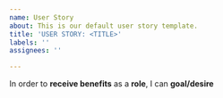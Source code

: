 ```yaml
---
name: User Story
about: This is our default user story template.
title: 'USER STORY: <TITLE>'
labels: ''
assignees: ''

---
```


In order to **receive benefits** as a **role**, I can **goal/desire**
